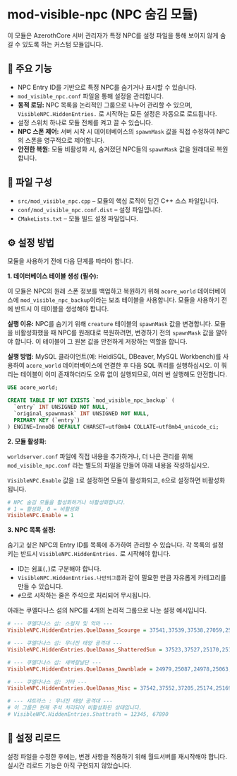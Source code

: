 # mod-visible-npc (NPC 숨김 모듈)

이 모듈은 AzerothCore 서버 관리자가 특정 NPC를 설정 파일을 통해 보이지 않게 숨길 수 있도록 하는 커스텀 모듈입니다.

## 🔧 주요 기능

- NPC Entry ID를 기반으로 특정 NPC를 숨기거나 표시할 수 있습니다.
- `mod_visible_npc.conf` 파일을 통해 설정을 관리합니다.
- **동적 로딩:** NPC 목록을 논리적인 그룹으로 나누어 관리할 수 있으며, `VisibleNPC.HiddenEntries.` 로 시작하는 모든 설정은 자동으로 로드됩니다.
- 설정 스위치 하나로 모듈 전체를 켜고 끌 수 있습니다.
- **NPC 스폰 제어:** 서버 시작 시 데이터베이스의 `spawnMask` 값을 직접 수정하여 NPC의 스폰을 영구적으로 제어합니다.
- **안전한 복원:** 모듈 비활성화 시, 숨겨졌던 NPC들의 `spawnMask` 값을 원래대로 복원합니다.

## 📁 파일 구성

- `src/mod_visible_npc.cpp` – 모듈의 핵심 로직이 담긴 C++ 소스 파일입니다.
- `conf/mod_visible_npc.conf.dist` – 설정 파일입니다.
- `CMakeLists.txt` – 모듈 빌드 설정 파일입니다.

## ⚙️ 설정 방법

모듈을 사용하기 전에 다음 단계를 따라야 합니다.

**1. 데이터베이스 테이블 생성 (필수):**

이 모듈은 NPC의 원래 스폰 정보를 백업하고 복원하기 위해 `acore_world` 데이터베이스에 `mod_visible_npc_backup`이라는 보조 테이블을 사용합니다. 모듈을 사용하기 전에 반드시 이 테이블을 생성해야 합니다.

**실행 이유:**
NPC를 숨기기 위해 `creature` 테이블의 `spawnMask` 값을 변경합니다. 모듈을 비활성화했을 때 NPC를 원래대로 복원하려면, 변경하기 전의 `spawnMask` 값을 알아야 합니다. 이 테이블이 그 원본 값을 안전하게 저장하는 역할을 합니다.

**실행 방법:**
MySQL 클라이언트(예: HeidiSQL, DBeaver, MySQL Workbench)를 사용하여 `acore_world` 데이터베이스에 연결한 후 다음 SQL 쿼리를 실행하십시오. 이 쿼리는 테이블이 이미 존재하더라도 오류 없이 실행되므로, 여러 번 실행해도 안전합니다.

```sql
USE acore_world;

CREATE TABLE IF NOT EXISTS `mod_visible_npc_backup` (
  `entry` INT UNSIGNED NOT NULL,
  `original_spawnmask` INT UNSIGNED NOT NULL,
  PRIMARY KEY (`entry`)
) ENGINE=InnoDB DEFAULT CHARSET=utf8mb4 COLLATE=utf8mb4_unicode_ci;
```

**2. 모듈 활성화:**

`worldserver.conf` 파일에 직접 내용을 추가하거나, 더 나은 관리를 위해 `mod_visible_npc.conf` 라는 별도의 파일을 만들어 아래 내용을 작성하십시오.

`VisibleNPC.Enable` 값을 `1`로 설정하면 모듈이 활성화되고, `0`으로 설정하면 비활성화됩니다.

```ini
# NPC 숨김 모듈을 활성화하거나 비활성화합니다.
# 1 = 활성화, 0 = 비활성화
VisibleNPC.Enable = 1
```

**3. NPC 목록 설정:**

숨기고 싶은 NPC의 Entry ID를 목록에 추가하여 관리할 수 있습니다. 각 목록의 설정 키는 반드시 `VisibleNPC.HiddenEntries.` 로 시작해야 합니다.

- ID는 쉼표(`,`)로 구분해야 합니다.
- `VisibleNPC.HiddenEntries.나만의그룹`과 같이 필요한 만큼 자유롭게 카테고리를 만들 수 있습니다.
- `#`으로 시작하는 줄은 주석으로 처리되어 무시됩니다.

아래는 쿠엘다나스 섬의 NPC를 4개의 논리적 그룹으로 나눈 설정 예시입니다.

```ini
# --- 쿠엘다나스 섬: 스컬지 및 악마 ---
VisibleNPC.HiddenEntries.QuelDanas_Scourge = 37541,37539,37538,27059,25003

# --- 쿠엘다나스 섬: 무너진 태양 공격대 ---
VisibleNPC.HiddenEntries.QuelDanas_ShatteredSun = 37523,37527,25170,25175,24994

# --- 쿠엘다나스 섬: 새벽칼날단 ---
VisibleNPC.HiddenEntries.QuelDanas_Dawnblade = 24979,25087,24978,25063,24976

# --- 쿠엘다나스 섬: 기타 ---
VisibleNPC.HiddenEntries.QuelDanas_Misc = 37542,37552,37205,25174,25169

# --- 샤트라스 : 무너진 태양 공격대 ---
# 이 그룹은 현재 주석 처리되어 비활성화된 상태입니다.
# VisibleNPC.HiddenEntries.Shattrath = 12345, 67890
```

## 🔄 설정 리로드

설정 파일을 수정한 후에는, 변경 사항을 적용하기 위해 월드서버를 재시작해야 합니다. 실시간 리로드 기능은 아직 구현되지 않았습니다.
